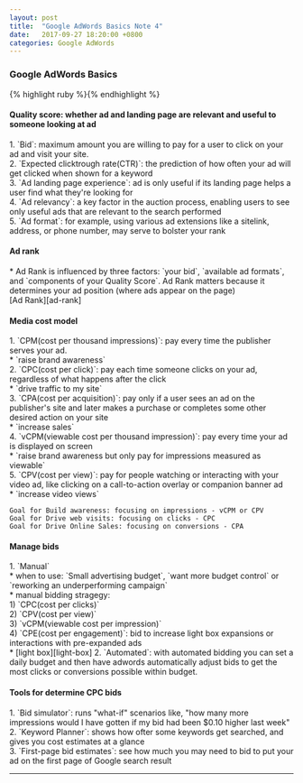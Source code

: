 ```yaml
---
layout: post
title:  "Google AdWords Basics Note 4"
date:   2017-09-27 18:20:00 +0800
categories: Google AdWords
---
```

<h3>Google AdWords Basics</h3>
{% highlight ruby %}{% endhighlight %}
<h4>Quality score: whether ad and landing page are relevant and useful to someone looking at ad</h4>
1. `Bid`: maximum amount you are willing to pay for a user to click on your ad and visit your site.<br>
2. `Expected clicktrough rate(CTR)`: the prediction of how often your ad will get clicked when shown for a keyword<br>
3. `Ad landing page experience`: ad is only useful if its landing page helps a user find what they're looking for<br>
4. `Ad relevancy`: a key factor in the auction process, enabling users to see only useful ads that are relevant to the search performed<br>
5. `Ad format`: for example, using various ad extensions like a sitelink, address, or phone number, may serve to bolster your rank<br>

<h4>Ad rank</h4>
* Ad Rank is influenced by three factors: `your bid`, `available ad formats`, and `components of your Quality Score`. Ad Rank matters because it determines your ad position (where ads appear on the page)<br>
[Ad Rank][ad-rank]

<h4>Media cost model</h4>
1. `CPM(cost per thousand impressions)`: pay every time the publisher serves your ad.<br>
   * `raise brand awareness`<br>
2. `CPC(cost per click)`: pay each time someone clicks on your ad, regardless of what happens after the click<br>
   * `drive traffic to my site`<br>
3. `CPA(cost per acquisition)`: pay only if a user sees an ad on the publisher's site and later makes a purchase or completes some other desired action on your site<br>
   * `increase sales`<br>
4. `vCPM(viewable cost per thousand impression)`: pay every time your ad is displayed on screen<br>
   * `raise brand awareness but only pay for impressions measured as viewable`<br>
5. `CPV(cost per view)`: pay for people watching or interacting with your video ad, like clicking on a call-to-action overlay or companion banner ad<br>
   * `increase video views`<br>

`Goal for Build awareness: focusing on impressions - vCPM or CPV`<br>
`Goal for Drive web visits: focusing on clicks - CPC`<br>
`Goal for Drive Online Sales: focusing on conversions - CPA`<br>

<h4>Manage bids</h4>
1. `Manual`<br>
   * when to use: `Small advertising budget`, `want more budget control` or `reworking an underperforming campaign`<br>
   * manual bidding stragegy:<br>
      1) `CPC(cost per clicks)`<br>
      2) `CPV(cost per view)`<br>
      3) `vCPM(viewable cost per impression)`<br>
      4) `CPE(cost per engagement)`: bid to increase light box expansions or interactions with pre-expanded ads<br>
         * [light box][light-box]
2. `Automated`: with automated bidding you can set a daily budget and then have adwords automatically adjust bids to get the most clicks or conversions possible within budget.<br>

<h4>Tools for determine CPC bids</h4>
1. `Bid simulator`: runs "what-if" scenarios like, "how many more impressions would I have gotten if my bid had been $0.10 higher last week"<br>
2. `Keyword Planner`: shows how ofter some keywords get searched, and gives you cost estimates at a glance<br>
3. `First-page bid estimates`: see how much you may need to bid to put your ad on the first page of Google search result<br>




- - -

[ad-rank]:https://support.google.com/adwords/answer/1722122
[light-box]:https://support.google.com/adwords/answer/6379520
